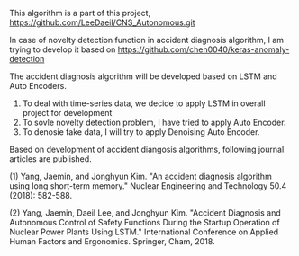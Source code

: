 This algorithm is a part of this project, https://github.com/LeeDaeil/CNS_Autonomous.git

In case of novelty detection function in accident diagnosis algorithm, I am trying to develop it based on https://github.com/chen0040/keras-anomaly-detection

The accident diagnosis algorithm will be developed based on LSTM and Auto Encoders.

  1) To deal with time-series data, we decide to apply LSTM in overall project for development
  2) To sovle novelty detection problem, I have tried to apply Auto Encoder.
  3) To denosie fake data, I will try to apply Denoising Auto Encoder.
  
Based on development of accident diangosis algorithms, following journal articles are published.
  
  (1) Yang, Jaemin, and Jonghyun Kim. "An accident diagnosis algorithm using long short-term memory." Nuclear Engineering and Technology 50.4 (2018): 582-588.
  
  (2) Yang, Jaemin, Daeil Lee, and Jonghyun Kim. "Accident Diagnosis and Autonomous Control of Safety Functions During the Startup Operation of Nuclear Power Plants Using LSTM." International Conference on Applied Human Factors and Ergonomics. Springer, Cham, 2018.
